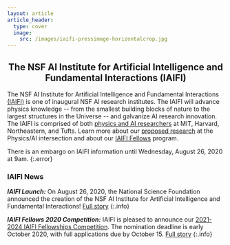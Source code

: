 ```yaml
---
layout: article
article_header:
  type: cover
  image:
    src: /images/iaifi-pressimage-horizontalcrop.jpg
---
```


<!---
<a href="images/iaifi-pressimage.jpg">
<img src="images/iaifi-pressimage-horizontalcrop.jpg" alt="NSF AI Institute for Artificial Intelligence and Fundamental Interactions" title="Image credit:  IAIFI composite using agsandrew - stock.adobe.com" width="100%">
</a>
--->

<center>
<div style="max-width: 650px;">
<h2>The NSF AI Institute for Artificial Intelligence and Fundamental Interactions (IAIFI)</h2>
</div>
</center>

The NSF AI Institute for Artificial Intelligence and Fundamental Interactions [(IAIFI)](/about.html) is one of inaugural NSF AI research institutes. The IAIFI will advance physics knowledge -- from the smallest building blocks of nature to the largest structures in the Universe -- and galvanize AI research innovation. The IAIFI is comprised of both [physics and AI researchers](/people.html) at MIT, Harvard, Northeastern, and Tufts.  Learn more about our [proposed research](/research.html) at the Physics/AI intersection and about our [IAIFI Fellows](/fellows.html) program.

There is an embargo on IAIFI information until Wednesday, August 26, 2020 at 9am.
{:.error}

### IAIFI News

***IAIFI Launch:*** On August 26, 2020, the National Science Foundation announced the creation of the NSF AI Institute for Artificial Intelligence and Fundamental Interactions! [Full story](about.html#iaifi-launch)
{:.info}


***IAIFI Fellows 2020 Competition:*** IAIFI is pleased to announce our [2021-2024 IAIFI Fellowships Competition](https://academicjobsonline.org/ajo/jobs/16695). The nomination deadline is early October 2020, with full applications due by October 15. [Full story](about.html#iaifi-fellows-2020-competition)
{:.info}

<!---
***More IAIFI News:*** For all IAIFI news, see our [news page](/iaifi-news.html).
--->
